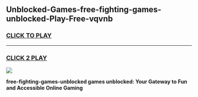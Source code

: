 
## Unblocked-Games-free-fighting-games-unblocked-Play-Free-vqvnb
<h3>
<a href="https://premium76.site?title=free-fighting-games-unblocked&ref=15A">CLICK TO PLAY</a></h3>
<hr>

<h3>
<a href="https://premium76.site?title=free-fighting-games-unblocked&ref=15A">CLICK 2 PLAY</a>
  
</h3>

<a href="https://premium76.site?title=free-fighting-games-unblocked&ref=15A"><img src="https://clearcache.store/games.png"></a>


**free-fighting-games-unblocked games unblocked: Your Gateway to Fun and Accessible Online Gaming**
